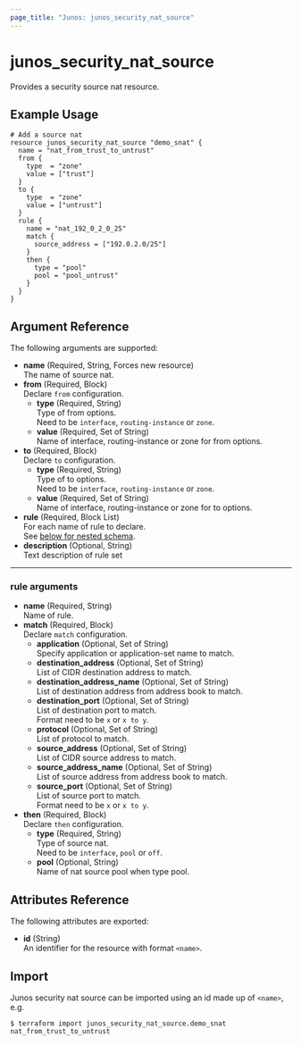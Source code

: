 ```yaml
---
page_title: "Junos: junos_security_nat_source"
---
```


# junos_security_nat_source

Provides a security source nat resource.

## Example Usage

```hcl
# Add a source nat
resource junos_security_nat_source "demo_snat" {
  name = "nat_from_trust_to_untrust"
  from {
    type  = "zone"
    value = ["trust"]
  }
  to {
    type  = "zone"
    value = ["untrust"]
  }
  rule {
    name = "nat_192_0_2_0_25"
    match {
      source_address = ["192.0.2.0/25"]
    }
    then {
      type = "pool"
      pool = "pool_untrust"
    }
  }
}
```

## Argument Reference

The following arguments are supported:

- **name** (Required, String, Forces new resource)  
  The name of source nat.
- **from** (Required, Block)  
  Declare `from` configuration.
  - **type** (Required, String)  
    Type of from options.  
    Need to be `interface`, `routing-instance` or `zone`.
  - **value** (Required, Set of String)  
    Name of interface, routing-instance or zone for from options.
- **to** (Required, Block)  
  Declare `to` configuration.
  - **type** (Required, String)  
    Type of to options.  
    Need to be `interface`, `routing-instance` or `zone`.
  - **value** (Required, Set of String)  
    Name of interface, routing-instance or zone for to options.
- **rule** (Required, Block List)  
  For each name of rule to declare.  
  See [below for nested schema](#rule-arguments).
- **description** (Optional, String)  
  Text description of rule set

---

### rule arguments

- **name** (Required, String)  
  Name of rule.
- **match** (Required, Block)  
  Declare `match` configuration.
  - **application** (Optional, Set of String)  
    Specify application or application-set name to match.
  - **destination_address** (Optional, Set of String)  
    List of CIDR destination address to match.
  - **destination_address_name** (Optional, Set of String)  
    List of destination address from address book to match.
  - **destination_port** (Optional, Set of String)  
    List of destination port to match.  
    Format need to be `x` or `x to y`.
  - **protocol** (Optional, Set of String)  
    List of protocol to match.
  - **source_address** (Optional, Set of String)  
    List of CIDR source address to match.
  - **source_address_name** (Optional, Set of String)  
    List of source address from address book to match.
  - **source_port** (Optional, Set of String)  
    List of source port to match.  
    Format need to be `x` or `x to y`.
- **then** (Required, Block)  
  Declare `then` configuration.
  - **type** (Required, String)  
    Type of source nat.  
    Need to be `interface`, `pool` or `off`.
  - **pool** (Optional, String)  
    Name of nat source pool when type pool.

## Attributes Reference

The following attributes are exported:

- **id** (String)  
  An identifier for the resource with format `<name>`.

## Import

Junos security nat source can be imported using an id made up of `<name>`, e.g.

```shell
$ terraform import junos_security_nat_source.demo_snat nat_from_trust_to_untrust
```

